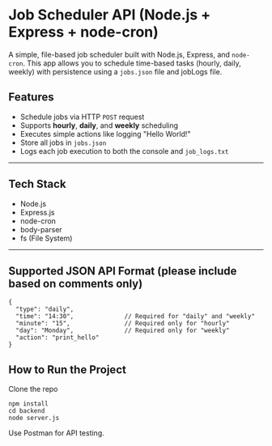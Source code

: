 # Job Scheduler API (Node.js + Express + node-cron)

A simple, file-based job scheduler built with Node.js, Express, and `node-cron`. This app allows you to schedule time-based tasks (hourly, daily, weekly) with persistence using a `jobs.json` file and jobLogs file.

## Features

- Schedule jobs via HTTP `POST` request
- Supports **hourly**, **daily**, and **weekly** scheduling
- Executes simple actions like logging "Hello World!"
- Store all jobs in `jobs.json`
- Logs each job execution to both the console and `job_logs.txt`

---

## Tech Stack

- Node.js
- Express.js
- node-cron
- body-parser
- fs (File System)

---

## Supported JSON API Format (please include based on comments only)
```
{
  "type": "daily",
  "time": "14:30",              // Required for "daily" and "weekly"
  "minute": "15",               // Required only for "hourly"
  "day": "Monday",              // Required only for "weekly"
  "action": "print_hello"
}
```
## How to Run the Project

Clone the repo

```
npm install
cd backend
node server.js 
```
Use Postman for API testing.

